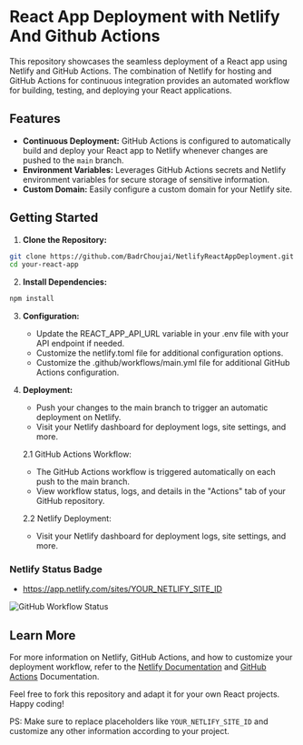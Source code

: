 # React App Deployment with Netlify And Github Actions

This repository showcases the seamless deployment of a React app using Netlify and GitHub Actions. The combination of Netlify for hosting and GitHub Actions for continuous integration provides an automated workflow for building, testing, and deploying your React applications.

## Features

- **Continuous Deployment:** GitHub Actions is configured to automatically build and deploy your React app to Netlify whenever changes are pushed to the `main` branch.
- **Environment Variables:** Leverages GitHub Actions secrets and Netlify environment variables for secure storage of sensitive information.
- **Custom Domain:** Easily configure a custom domain for your Netlify site.

## Getting Started

1. **Clone the Repository:**
```bash
git clone https://github.com/BadrChoujai/NetlifyReactAppDeployment.git
cd your-react-app
```
   
2. **Install Dependencies:**
```bash
npm install
```

3. **Configuration:**
    - Update the REACT_APP_API_URL variable in your .env file with your API endpoint if needed.
    - Customize the netlify.toml file for additional configuration options.
    - Customize the .github/workflows/main.yml file for additional GitHub Actions configuration.

2. **Deployment:**
    - Push your changes to the main branch to trigger an automatic deployment on Netlify.
    - Visit your Netlify dashboard for deployment logs, site settings, and more.
    
    2.1 GitHub Actions Workflow:
      - The GitHub Actions workflow is triggered automatically on each push to the main branch.
      - View workflow status, logs, and details in the "Actions" tab of your GitHub repository.

    2.2 Netlify Deployment:
      - Visit your Netlify dashboard for deployment logs, site settings, and more.

### Netlify Status Badge
- https://app.netlify.com/sites/YOUR_NETLIFY_SITE_ID

<img alt="GitHub Workflow Status" src="https://img.shields.io/github/workflow/status/YOUR_USERNAME/your-react-app/CI">

## Learn More

For more information on Netlify, GitHub Actions, and how to customize your deployment workflow, refer to the [Netlify Documentation](https://docs.netlify.com/) and [GitHub Actions](https://docs.github.com/en/actions) Documentation.

Feel free to fork this repository and adapt it for your own React projects. Happy coding!

PS: Make sure to replace placeholders like `YOUR_NETLIFY_SITE_ID` and customize any other information according to your project.


